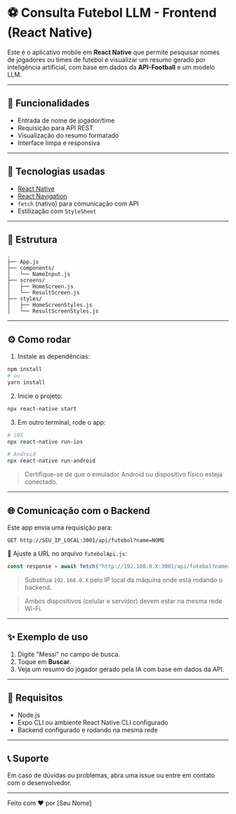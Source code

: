 
# ⚽ Consulta Futebol LLM - Frontend (React Native)

Este é o aplicativo mobile em **React Native** que permite pesquisar nomes de jogadores ou times de futebol e visualizar um resumo gerado por inteligência artificial, com base em dados da **API-Football** e um modelo LLM.

---

## 📱 Funcionalidades

- Entrada de nome de jogador/time
- Requisição para API REST
- Visualização do resumo formatado
- Interface limpa e responsiva

---

## 🚀 Tecnologias usadas

- [React Native](https://reactnative.dev/)
- [React Navigation](https://reactnavigation.org/)
- `fetch` (nativo) para comunicação com API
- Estilização com `StyleSheet`

---

## 📂 Estrutura

```
.
├── App.js
├── components/
│   └── NameInput.js
├── screens/
│   ├── HomeScreen.js
│   └── ResultScreen.js
├── styles/
│   ├── HomeScreenStyles.js
│   └── ResultScreenStyles.js
```
---

## ⚙️ Como rodar

1. Instale as dependências:

```bash
npm install
# ou
yarn install
```

2. Inicie o projeto:

```bash
npx react-native start
```

3. Em outro terminal, rode o app:

```bash
# iOS
npx react-native run-ios

# Android
npx react-native run-android
```

> Certifique-se de que o emulador Android ou dispositivo físico esteja conectado.

---

## 🌐 Comunicação com o Backend

Este app envia uma requisição para:

```
GET http://SEU_IP_LOCAL:3001/api/futebol?name=NOME
```

📌 Ajuste a URL no arquivo `futebolApi.js`:

```js
const response = await fetch("http://192.168.0.X:3001/api/futebol?name=" + name);
```

> Substitua `192.168.0.X` pelo IP local da máquina onde está rodando o backend.

> Ambos dispositivos (celular e servidor) devem estar na mesma rede Wi-Fi.

---

## ✨ Exemplo de uso

1. Digite "Messi" no campo de busca.  
2. Toque em **Buscar**.  
3. Veja um resumo do jogador gerado pela IA com base em dados da API.

---

## 📌 Requisitos

- Node.js  
- Expo CLI ou ambiente React Native CLI configurado  
- Backend configurado e rodando na mesma rede  

---

## 📞 Suporte

Em caso de dúvidas ou problemas, abra uma issue ou entre em contato com o desenvolvedor.

---

Feito com ❤️ por [Seu Nome]

